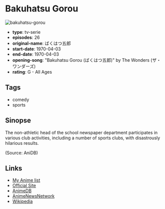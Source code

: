 # Bakuhatsu Gorou

![bakuhatsu-gorou](https://cdn.myanimelist.net/images/anime/1855/90302.jpg)

-   **type**: tv-serie
-   **episodes**: 26
-   **original-name**: ばくはつ五郎
-   **start-date**: 1970-04-03
-   **end-date**: 1970-04-03
-   **opening-song**: "Bakuhatsu Gorou (ばくはつ五郎)" by The Wonders (ザ・ワンダーズ)
-   **rating**: G - All Ages

## Tags

-   comedy
-   sports

## Sinopse

The non-athletic head of the school newspaper department participates in various club activities, including a number of sports clubs, with disastrously hilarious results.

(Source: AniDB)

## Links

-   [My Anime list](https://myanimelist.net/anime/9284/Bakuhatsu_Gorou)
-   [Official Site](http://www.eiken-anime.jp/works/works017.html)
-   [AnimeDB](http://anidb.info/perl-bin/animedb.pl?show=anime&aid=5483)
-   [AnimeNewsNetwork](http://www.animenewsnetwork.com/encyclopedia/anime.php?id=1201)
-   [Wikipedia](http://ja.wikipedia.org/wiki/%E3%81%B0%E3%81%8F%E3%81%AF%E3%81%A4%E4%BA%94%E9%83%8E)

